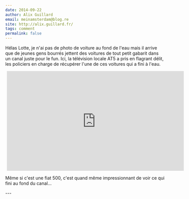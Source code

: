 ```yaml
---
date: 2014-09-22
author: Alix Guillard
email: meinamsterdam@blog.re
site: http://alix.guillard.fr/
tags: comment
permalink: false
---
```


<p>Hélas Lotte, je n'ai pas de photo de voiture au fond de l'eau mais il arrive que de jeunes gens bourrés jettent des voitures de tout petit gabarit dans un canal juste pour le fun. Ici, la télévision locale AT5 a pris en flagrant délit, les policiers en charge de récupérer l'une de ces voitures qui a fini à l'eau.</p>

<div align="center" style="margin:5px;"><iframe width="560" height="315" src="https://www.youtube.com/embed/fi-GXIS2HB8" frameborder="0" allow="accelerometer; autoplay; encrypted-media; gyroscope; picture-in-picture" allowfullscreen></iframe></div>

<p>Même si c'est une fiat 500, c'est quand même impressionnant de voir ce qui fini au fond du canal...</p>
---